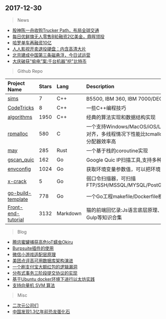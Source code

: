 
## 2017-12-30

> News
* [股神陈一舟收购Trucker Path，布局全球交通](http://www.donews.com/news/detail/1/2981876.html)
* [每日优鲜旗无人零售B轮融资2亿美金，鼎晖领投](http://www.donews.com/news/detail/2/2981836.html)
* [哈罗单车再融资10亿](http://www.donews.com/article/detail/4788/10739.html)
* [人人影视开卖退役硬盘：内含高清大片](http://hot.cnbeta.com/articles/movie/684715.htm)
* [北京建成中国第三条磁悬浮，今日试运营](http://www.cnbeta.com/articles/tech/684673.htm)
* [大庆破获"偷电”案:千台机器"挖"比特币](http://www.cnbeta.com/articles/tech/684485.htm)

> Github Repo

| Project Name | Stars | Lang | Description |
| :----------- | :---- | :--- | :---------- |
| [sims](https://github.com/rcornwell/sims) | 7 | C++ | B5500, IBM 360, IBM 7000/DEC PDP10 KA10/KI10模拟器 |
| [CodeTricks](https://github.com/xiaopeifeng/CodeTricks) | 8 | C++ | 一些C++编程技巧 |
| [algorithms](https://github.com/xtaci/algorithms) | 1950 | C++ | 经典的算法实现和数据结构实现 |
| [rpmalloc](https://github.com/rampantpixels/rpmalloc) | 580 | C | 一个支持Windows/MacOS/iOS/Linux/Android等平台的内存分配器，16B对齐，多线程情况下性能比tcmalloc/JEMALLOC/LOCKLESS等一大众内存分配器效率高 |
| [may](https://github.com/Xudong-Huang/may) | 285 | Rust | 一个基于栈的coroutine实现 |
| [gscan_quic](https://github.com/Kisesy/gscan_quic) | 162 | Go | Google Quic IP扫描工具,支持多种类型的IP扫描, |
| [envconfig](https://github.com/kelseyhightower/envconfig) | 1024 | Go | 获取环境变量参数值，可以把环境变量多个参数映射到一个struct |
| [x-crack](https://github.com/netxfly/x-crack) | 5 | Go | 弱口令扫描器，可扫描FTP/SSH/MSSQL/MYSQL/PostGreSQL/REDIS/ElasticSearch/MONGODB |
| [go-build-template](https://github.com/thockin/go-build-template) | 778 | Go | 一个Go工程makefile/Dockerfile模板 |
| [Front-end-tutorial](https://github.com/windiest/Front-end-tutorial) | 3132 | Markdown | 猫的前端回忆录:Js语言底层原理、 CSS、Angular、React、Vue、Node、Gulp等知识合集 |

> Blog
* [腾讯蜜罐捕获高危IoT蠕虫Okiru](http://www.freebuf.com/articles/paper/158464.html) 
* [Burpsuite插件的使用](http://www.freebuf.com/sectool/158005.html) 
* [微信小游戏适配层原理](https://mp.weixin.qq.com/s/JDqiCt3uM3-5Fp19WZYA4g) 
* [美团点评高可用数据库架构演进](http://developer.51cto.com/art/201712/562358.htm) 
* [一个刷支付宝大额红包的逻辑漏洞](http://developer.51cto.com/art/201712/562440.htm)
* [分布式事务三阶段提交协议的实现](https://www.cnblogs.com/bluedoctor/p/8146604.html)
* [基于Ubuntu docker环境下进行以太坊实践](https://mp.weixin.qq.com/s/wqrjArT6p4EWsEnAQygHrQ)
* [支持向量机 SVM 算法](https://mp.weixin.qq.com/s/zaYEBDcOi-lCU2XmkkNTXw)

> Misc
* [二次元公司们](http://www.donews.com/news/detail/3/2981463.html) 
* [中国发现1.3亿年前恐龙蛋化石](http://www.cnbeta.com/articles/tech/684565.htm) 
